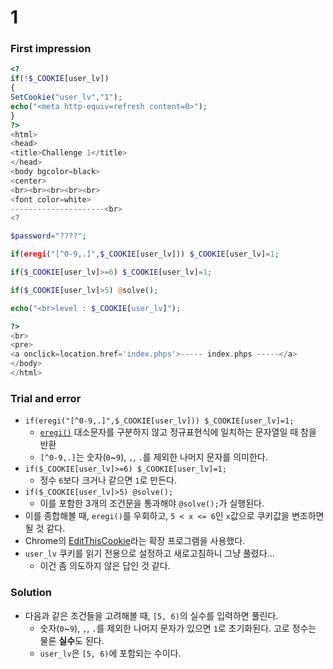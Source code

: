# 1

### First impression
```php
<?
if(!$_COOKIE[user_lv])
{
SetCookie("user_lv","1");
echo("<meta http-equiv=refresh content=0>");
}
?>
<html>
<head>
<title>Challenge 1</title>
</head>
<body bgcolor=black>
<center>
<br><br><br><br><br>
<font color=white>
---------------------<br>
<?

$password="????";

if(eregi("[^0-9,.]",$_COOKIE[user_lv])) $_COOKIE[user_lv]=1;

if($_COOKIE[user_lv]>=6) $_COOKIE[user_lv]=1;

if($_COOKIE[user_lv]>5) @solve();

echo("<br>level : $_COOKIE[user_lv]");

?>
<br>
<pre>
<a onclick=location.href='index.phps'>----- index.phps -----</a>
</body>
</html>
```

### Trial and error
* `if(eregi("[^0-9,.]",$_COOKIE[user_lv])) $_COOKIE[user_lv]=1;`
	- [`eregi()`](http://php.net/manual/en/function.eregi.php) 대소문자를 구분하지 않고 정규표현식에 일치하는 문자열일 때 참을 반환
	- `[^0-9,.]`는 숫자(`0`~`9`), `,`, `.`를 제외한 나머지 문자를 의미한다.
* `if($_COOKIE[user_lv]>=6) $_COOKIE[user_lv]=1;`
	- 정수 `6`보다 크거나 같으면 `1`로 만든다.
* `if($_COOKIE[user_lv]>5) @solve();`
	- 이를 포함한 3개의 조건문을 통과해야 `@solve();`가 실행된다.
* 이를 종합해볼 때, `eregi()`를 우회하고, `5 < x <= 6`인 `x`값으로 쿠키값을 변조하면 될 것 같다.
* Chrome의 [EditThisCookie](https://chrome.google.com/webstore/detail/editthiscookie/fngmhnnpilhplaeedifhccceomclgfbg?hl=ko)라는 확장 프로그램을 사용했다. 
* `user_lv` 쿠키를 읽기 전용으로 설정하고 새로고침하니 그냥 풀렸다...
	- 이건 좀 의도하지 않은 답인 것 같다.

### Solution
* 다음과 같은 조건들을 고려해볼 때, `[5, 6)`의 실수를 입력하면 풀린다.
	- 숫자(`0`~`9`), `,`, `.`를 제외한 나머지 문자가 있으면 `1`로 초기화된다. 고로 정수는 물론 **실수**도 된다.
	- `user_lv`은 `[5, 6)`에 포함되는 수이다.